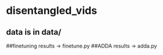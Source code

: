 # disentangled_vids

## data is in data/ 

##finetuning results -> finetune.py
##ADDA results -> adda.py

